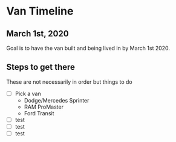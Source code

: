 # Van Timeline

## March 1st, 2020
Goal is to have the van built and being lived in by March 1st 2020. 

## Steps to get there

These are not necessarily in order but things to do

* [ ] Pick a van
  * Dodge/Mercedes Sprinter
  * RAM ProMaster
  * Ford Transit
* [ ] test
* [ ] test
* [ ] test